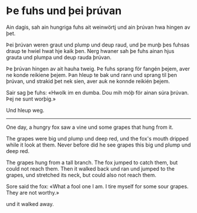 # Þe fuhs und þei þrúvan

Ain dagis, sah ain hungriga fuhs ait weinwörtj und ain þrúvan hwa hingen av þet.

Þei þrúvan weren graut und plump und deup raud, und þe munþ þes fuhsas draup te
hwiel hwat hje kaik þen. Nerg hwaner sah þe fuhs ainan hjus grauta und plumpa
und deup rauda þrúvan.

Þe þrúvan hingen av ait hauha tweig. Þe fuhs sprang för fangén þejem, aver ne
konde reikiene þejem. Þan hleup te bak und rann und sprang til þen þrúvan, und
strakid þet nek sien, aver auk ne konnde reikién þejem.

Sair sag þe fuhs: «Hwolk im en dumba. Dou mih móþ för ainan súra þrúvan. Þej ne
sunt worþig.»

Und hleup weg.

---

One day, a hungry fox saw a vine und some grapes that hung from it.

The grapes were big und plump und deep red, und the fox's mouth dripped while it
look at them. Never before did he see grapes this big und plump und deep red.

The grapes hung from a tall branch. The fox jumped to catch them, but could not
reach them. Then it walked back und ran und jumped to the grapes, und stretched
its neck, but could also not reach them.

Sore said the fox: «What a fool one I am. I tire myself for some sour grapes.
They are not worthy.»

und it walked away.
